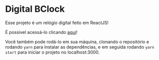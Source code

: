# Digital BClock

  Esse projeto é um relógio digital feito em ReactJS!

  É possível acessá-lo clicando [aqui](https://giovanniluro.github.io/digital-bclock)!

  Você também pode rodá-lo em sua máquina, clonando o repositório e rodando `yarn` para instalar as dependências, e em seguida rodando `yarn start` para iniciar o projeto no localhost:3000.